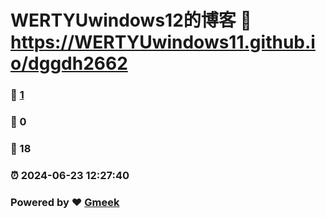 # WERTYUwindows12的博客 :link: https://WERTYUwindows11.github.io/dggdh2662 
### :page_facing_up: [1](https://WERTYUwindows11.github.io/dggdh2662/tag.html) 
### :speech_balloon: 0 
### :hibiscus: 18 
### :alarm_clock: 2024-06-23 12:27:40 
### Powered by :heart: [Gmeek](https://github.com/Meekdai/Gmeek)
